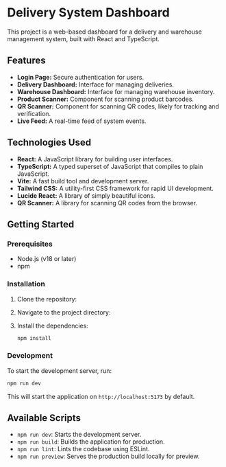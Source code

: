 # Delivery System Dashboard

This project is a web-based dashboard for a delivery and warehouse management system, built with React and TypeScript.

## Features

*   **Login Page:** Secure authentication for users.
*   **Delivery Dashboard:** Interface for managing deliveries.
*   **Warehouse Dashboard:** Interface for managing warehouse inventory.
*   **Product Scanner:** Component for scanning product barcodes.
*   **QR Scanner:** Component for scanning QR codes, likely for tracking and verification.
*   **Live Feed:** A real-time feed of system events.

## Technologies Used

*   **React:** A JavaScript library for building user interfaces.
*   **TypeScript:** A typed superset of JavaScript that compiles to plain JavaScript.
*   **Vite:** A fast build tool and development server.
*   **Tailwind CSS:** A utility-first CSS framework for rapid UI development.
*   **Lucide React:** A library of simply beautiful icons.
*   **QR Scanner:** A library for scanning QR codes from the browser.

## Getting Started

### Prerequisites

*   Node.js (v18 or later)
*   npm

### Installation

1.  Clone the repository:

2.  Navigate to the project directory:
    
3.  Install the dependencies:
    ```bash
    npm install
    ```

### Development

To start the development server, run:

```bash
npm run dev
```

This will start the application on `http://localhost:5173` by default.

## Available Scripts

*   `npm run dev`: Starts the development server.
*   `npm run build`: Builds the application for production.
*   `npm run lint`: Lints the codebase using ESLint.
*   `npm run preview`: Serves the production build locally for preview.
